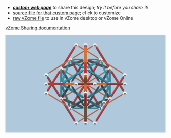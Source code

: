 
 - [***custom web page***][post] to share this design; *try it before you share it!*
 - [source file for that custom page][source]; click to customize
 - [raw vZome file][raw] to use in vZome desktop or vZome Online

[vZome Sharing documentation](https://vzome.github.io/vzome/sharing.html#how-it-works)

![Image](<Dual-Icosa-study.png>)


[post]: <https://John-Kostick.github.io/vzome-sharing/2022/02/05/Dual-Icosa-study-18-32-43.html>
[source]: <https://github.com/John-Kostick/vzome-sharing/edit/main/_posts/2022-02-05-Dual-Icosa-study-18-32-43.md>
[raw]: <https://raw.githubusercontent.com/John-Kostick/vzome-sharing/main/2022/02/05/18-32-43-Dual-Icosa-study/Dual-Icosa-study.vZome>